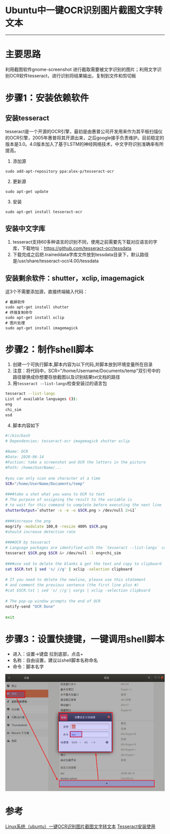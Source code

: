 # Ubuntu中一键OCR识别图片截图文字转文本

---
# 主要思路

利用截图软件gnome-screenshot 进行截取需要被文字识别的图片；利用文字识别OCR软件tesseract，进行识别将结果输出，复制到文件和剪切板

# 步骤1：安装依赖软件

## 安装tesseract

tesseract是一个开源的OCR引擎，最初是由惠普公司开发用来作为其平板扫描仪的OCR引擎，2005年惠普将其开源出来，之后google接手负责维护。目前稳定的版本是3.0。4.0版本加入了基于LSTM的神经网络技术，中文字符识别准确率有所提高。

1.  添加源

```
sudo add-apt-repository ppa:alex-p/tesseract-ocr
```

2.  更新源

```
sudo apt-get update
```

3.  安装

```
sudo apt-get install tesseract-ocr
```

## 安装中文字库

1.  tesseract支持60多种语言的识别不同，使用之前需要先下载对应语言的字库，下载地址：https://github.com/tesseract-ocr/tessdata
2.  下载完成之后把.traineddata字库文件放到tessdata目录下，默认路径是/usr/share/tesseract-ocr/4.00/tessdata

## 安装剩余软件：shutter，xclip, imagemagick

这3个不需要添加源，直接终端输入代码：

```
# 截屏软件
sudo apt-get install shutter
# 终端复制命令
sudo apt-get install xclip
# 图片处理
sudo apt-get install imagemagick
```

# 步骤2：制作shell脚本

1.  创建一个可执行脚本,脚本内容为以下代码,并脚本放到环境变量所在目录
2.  注意：将代码中，SCR="/home/Username/Documents/temp"双引号中的路径替换成你想要存放截图以及识别结果txt文档的路径
3.  用`tesseract --list-langs`检查安装过的语言包

```bash
tesseract --list-langs
List of available languages (3):
eng
chi_sim
osd
```

4.  脚本内容如下

```bash
#!/bin/bash
# Dependencies: tesseract-ocr imagemagick shutter xclip

#Name: OCR
#Date: 2020-06-14
#Fuction: take a screenshot and OCR the letters in the picture
#Path: /home/UserName/...

#you can only scan one character at a time
SCR="/home/UserName/Documents/temp"

####take a shot what you wana to OCR to text
# The purpose of assigning the result to the variable is
# to wait for this command to complete before executing the next line
shutterOutput=`shutter -s -e -o $SCR.png > /dev/null 2>&1`

####increase the png
mogrify -modulate 100,0 -resize 400% $SCR.png
#should increase detection rate

####OCR by tesseract
# Language packages are identified with the `tesseract --list-langs` command
tesseract $SCR.png $SCR &> /dev/null -l eng+chi_sim

####use sed to delete the blanks & get the text and copy to clipboard
cat $SCR.txt | sed 's/ //g' | xclip -selection clipboard

# If you need to delete the newline, please use this statement
# and comment the previous sentence (the first line plus #)
#cat $SCR.txt | sed 's/ //g'| xargs | xclip -selection clipboard

# The pop-up window prompts the end of OCR
notify-send "OCR Done"

exit
```

# 步骤3：设置快捷键，一键调用shell脚本

+   进入：设置->键盘 拉到底部，点击+
+   名称：自由设置，建议以shell脚本名称命名
+   命令：脚本名字

![](../images/2020/06/20200614002.png)


# 参考
[Linux系统（ubuntu）一键OCR识别图片截图文字转文本](https://zhuanlan.zhihu.com/p/114917496)
[Tesseract安装使用](http://huanyouchen.github.io/2018/05/10/install-Tesseract-and-use-it-with-py/)
